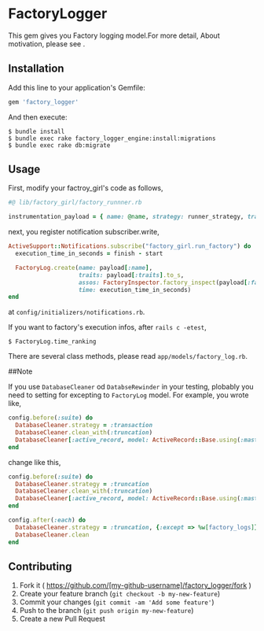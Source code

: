 # FactoryLogger

This gem gives you Factory logging model.For more detail, About motivation, please see <blog url>.

## Installation

Add this line to your application's Gemfile:

```ruby
gem 'factory_logger'
```

And then execute:

```
$ bundle install
$ bundle exec rake factory_logger_engine:install:migrations
$ bundle exec rake db:migrate
```

## Usage

First, modify your factroy_girl's code as follows,

```ruby
#@ lib/factory_girl/factory_runnner.rb

instrumentation_payload = { name: @name, strategy: runner_strategy, traits: @traits, overrides: @overrides, factory: factory}
```

next, you register notification subscriber.write,

```ruby
ActiveSupport::Notifications.subscribe("factory_girl.run_factory") do |_name, start, finish, _id, payload| # rubocop:disable ParameterLists
  execution_time_in_seconds = finish - start

  FactoryLog.create(name: payload[:name],
                    traits: payload[:traits].to_s,
                    assos: FactoryInspector.factory_inspect(payload[:factory])[:assos].map{ |asso| asso[:name].to_sym }.to_s,
                    time: execution_time_in_seconds)
end
```
at `config/initializers/notifications.rb`.

If you want to factory's execution infos, after `rails c -etest`,

```
$ FactoryLog.time_ranking
```

There are several class methods, please read `app/models/factory_log.rb`.

##Note

If you use `DatabaseCleaner` od `DatabseRewinder` in your testing, plobably you need to setting for excepting to `FactoryLog` model. For example, you wrote like,

```ruby
config.before(:suite) do
  DatabaseCleaner.strategy = :transaction
  DatabaseCleaner.clean_with(:truncation)
  DatabaseCleaner[:active_record, model: ActiveRecord::Base.using(:master)]
end
```

change like this,

```ruby
config.before(:suite) do
  DatabaseCleaner.strategy = :truncation
  DatabaseCleaner.clean_with(:truncation)
  DatabaseCleaner[:active_record, model: ActiveRecord::Base.using(:master)]
end

config.after(:each) do
  DatabaseCleaner.strategy = :truncation, {:except => %w[factory_logs]}
  DatabaseCleaner.clean
end
```

## Contributing

1. Fork it ( https://github.com/[my-github-username]/factory_logger/fork )
2. Create your feature branch (`git checkout -b my-new-feature`)
3. Commit your changes (`git commit -am 'Add some feature'`)
4. Push to the branch (`git push origin my-new-feature`)
5. Create a new Pull Request
